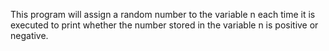 This program will assign a random number to the variable n each time it is executed to print whether the number stored in the variable n is positive or negative.
